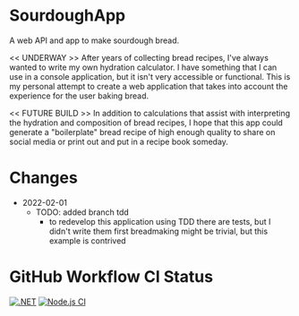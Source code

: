 # SourdoughApp
A web API and app to make sourdough bread.

<< UNDERWAY >>
After years of collecting bread recipes, I've always wanted to write my own hydration calculator. I have something that I can use in a console application, but it isn't very accessible or functional. This is my personal attempt to create a web application that takes 
into account the experience for the user baking bread. 

<< FUTURE BUILD >>
In addition to calculations that assist with interpreting the hydration and composition of bread recipes, I hope that this app could generate a "boilerplate" 
bread recipe of high enough quality to share on social media or print out and put in a recipe book someday.

# Changes
- 2022-02-01 
  + TODO: added branch tdd
    - to redevelop this application using TDD there are tests, but I didn't write them first breadmaking might be trivial, but this example is contrived

# GitHub Workflow CI Status
[![.NET](https://github.com/grc4kd/SourdoughApp/actions/workflows/dotnet.yml/badge.svg)](https://github.com/grc4kd/SourdoughApp/actions/workflows/dotnet.yml)
[![Node.js CI](https://github.com/grc4kd/SourdoughApp/actions/workflows/node.js.yml/badge.svg)](https://github.com/grc4kd/SourdoughApp/actions/workflows/node.js.yml)

